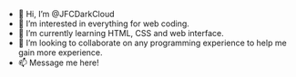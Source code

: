 - 👋 Hi, I’m @JFCDarkCloud
- 👀 I’m interested in everything for web coding.
- 🌱 I’m currently learning HTML, CSS and web interface.
- 💞️ I’m looking to collaborate on any programming experience to help me gain more experience.
- 📫 Message me here!

<!---
JFCDarkCloud/JFCDarkCloud is a ✨ special ✨ repository because its `README.md` (this file) appears on your GitHub profile.
You can click the Preview link to take a look at your changes.
--->
